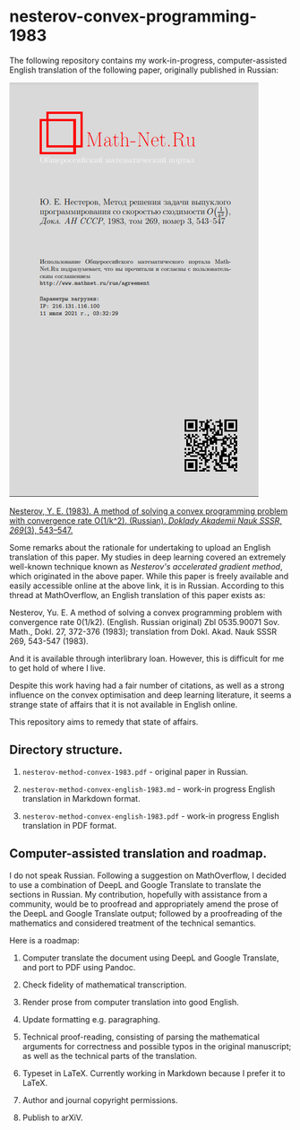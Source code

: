 # nesterov-convex-programming-1983

The following repository contains my work-in-progress, computer-assisted English translation of the following paper, originally published in Russian:

![](nesterov.png)

[Nesterov, Y. E. (1983). A method of solving a convex programming problem with convergence rate O(1/k^2). (Russian). *Doklady Akademii Nauk SSSR, 269*(3), 543–547.](http://www.mathnet.ru/php/archive.phtml?wshow=paper&jrnid=dan&paperid=46009&option_lang=eng)

Some remarks about the rationale for undertaking to upload an English translation of this paper. My studies in deep learning covered an extremely well-known technique known as *Nesterov's accelerated gradient method*, which originated in the above paper. While this paper is freely available and easily accessible online at the above link, it is in Russian. According to this thread at MathOverflow, an English translation of this paper exists as:

Nesterov, Yu. E. A method of solving a convex programming problem with convergence rate 0(1/k2). (English. Russian original) Zbl 0535.90071 Sov. Math., Dokl. 27, 372-376 (1983); translation from Dokl. Akad. Nauk SSSR 269, 543-547 (1983).

And it is available through interlibrary loan. However, this is difficult for me to get hold of where I live.

Despite this work having had a fair number of citations, as well as a strong influence on the convex optimisation and deep learning literature, it seems a strange state of affairs that it is not available in English online.

This repository aims to remedy that state of affairs.

## Directory structure.

1. `nesterov-method-convex-1983.pdf` - original paper in Russian.

2. `nesterov-method-convex-english-1983.md` - work-in progress English translation in Markdown format.

3. `nesterov-method-convex-english-1983.pdf` - work-in progress English translation in PDF format.

## Computer-assisted translation and roadmap.

I do not speak Russian. Following a suggestion on MathOverflow, I decided to use a combination of DeepL and Google Translate to translate the sections in Russian. My contribution, hopefully with assistance from a community, would be to proofread and appropriately amend the prose of the DeepL and Google Translate output; followed by a  proofreading of the mathematics and considered treatment of the technical semantics.

Here is a roadmap:

1. Computer translate the document using DeepL and Google Translate, and port to PDF using Pandoc.

2. Check fidelity of mathematical transcription.

3. Render prose from computer translation into good English.

4. Update formatting e.g. paragraphing.

5. Technical proof-reading, consisting of parsing the mathematical arguments for correctness and possible typos in the original manuscript; as well as the technical parts of the translation.

6. Typeset in LaTeX. Currently working in Markdown because I prefer it to LaTeX.

7. Author and journal copyright permissions.

8. Publish to arXiV.








